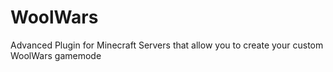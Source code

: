 # WoolWars
Advanced Plugin for Minecraft Servers that allow you to create your custom WoolWars gamemode
